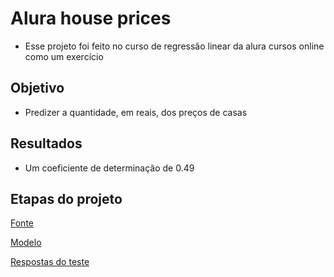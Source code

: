 # Alura house prices

* Esse projeto foi feito no curso de regressão linear da alura cursos online como um exercício

## Objetivo

* Predizer a quantidade, em reais, dos preços de casas

## Resultados

* Um coeficiente de determinação de 0.49

## Etapas do projeto

[Fonte](https://github.com/Thiagodcfarias/Projetos-Data-Science/blob/main/Regression/Alura-house-prices/HousePrices_HalfMil.csv)

[Modelo](https://github.com/Thiagodcfarias/Projetos-Data-Science/blob/main/Regression/Alura-house-prices/Regressao%20Linear%20-%20Exercicio.ipynb)

[Respostas do teste](https://github.com/Thiagodcfarias/Projetos-Data-Science/blob/main/Regression/Alura-house-prices/Regressao%20Linear%20-%20Exercicio%20-%20Respostas.ipynb)


